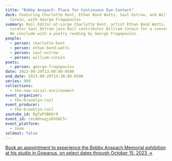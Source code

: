 ```yaml
---
title: "Bobby Anspach: Place for Continuous Eye Contact"
deck: Featuring Charlotte Kent, Ethan Bond Watts, Saul Ostrow, and William
  Corwin, with George Fragopoulos
summary: Rail Editor-at-Large Charlotte Kent, artist Ethan Bond Watts, and
  curator Saul Ostrow join Rail contributor William Corwin for a conversation.
  We conclude with a poetry reading by George Fragopoulos.
people:
  - person: charlotte-kent
  - person: ethan-bond-watts
  - person: saul-ostrow
  - person: william-corwin
poets:
  - person: george-fragopoulos
date: 2023-09-29T13:00:00-0500
end_date: 2023-09-29T14:30:00-0500
series: 909
collections:
  - the-new-social-environment
event_organizer:
  - the-brooklyn-rail
event_producer:
  - the-brooklyn-rail
youtube_id: RgTwP3B66r0
event_id: recmDnuqjsKVG6C5r
event_platform:
  - zoom
soldout: false
---
```

[B﻿ook an appointment to experience the Bobby Anspach Memorial exhibition at his studio in Gowanus, on select dates through October 15, 2023 → ](https://calendly.com/bobbyanspachmemorial/experience?month=2023-09)